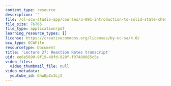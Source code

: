 ```yaml
---
content_type: resource
description: ''
file: /ol-ocw-studio-app/courses/3-091-introduction-to-solid-state-chemistry-fall-2018/GhwBpZx3LjI_transcript.pdf
file_size: 76765
file_type: application/pdf
learning_resource_types: []
license: https://creativecommons.org/licenses/by-nc-sa/4.0/
ocw_type: OCWFile
resourcetype: Document
title: 'Lecture 27: Reaction Rates transcript'
uid: ee6a5890-9f19-49fd-928f-f07480665c5e
video_files:
  video_thumbnail_file: null
video_metadata:
  youtube_id: GhwBpZx3LjI
---
```

